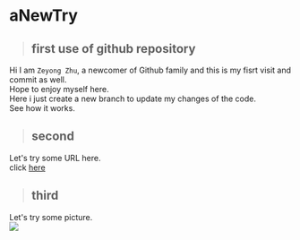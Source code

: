 # aNewTry

> ## first use of github repository

Hi I am `Zeyong Zhu`, a newcomer of Github family and this is my fisrt visit and commit as well.<br>
Hope to enjoy myself here.<br>
Here i just create a new branch to update my changes of the code.<br>
See how it works.<br>

> ## second
Let's try some URL here.<br>
click [here](https://github.com/CyC2018/CS-Notes"reference") <br>

> ## third 
Let's try some picture.<br>
![](https://image.baidu.com/search/detail?ct=503316480&z=undefined&tn=baiduimagedetail&ipn=d&word=github&step_word=&ie=utf-8&in=&cl=2&lm=-1&st=undefined&hd=undefined&latest=undefined&copyright=undefined&cs=2382900870,3325593570&os=1568304436,1511861799&simid=3440252204,409153044&pn=7&rn=1&di=15730&ln=1717&fr=&fmq=1599009825767_R&fm=&ic=undefined&s=undefined&se=&sme=&tab=0&width=undefined&height=undefined&face=undefined&is=0,0&istype=0&ist=&jit=&bdtype=0&spn=0&pi=0&gsm=0&objurl=http%3A%2F%2Fimage.mamicode.com%2Finfo%2F202005%2F20200524133522897720.png&rpstart=0&rpnum=0&adpicid=0&force=undefined.png)<br>
